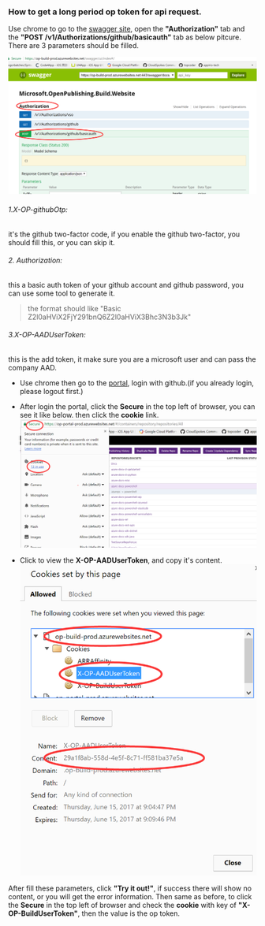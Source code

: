 ### How to get a long period op token for api request.
Use chrome to go to the [swagger site]( https://op-build-prod.azurewebsites.net/swagger/ui/index#/), open the **"Authorization"** tab and the **"POST /v1/Authorizations/github/basicauth"** tab as below pitcure. There are 3 parameters should be filled.

![](images/op_token_0.png)

###### 1.X-OP-githubOtp: 
it's the github two-factor code, if you enable the github two-factor, you should fill this, or you can skip it.

###### 2. Authorization: 
this a basic auth token of your github account and github password, you can use some tool to generate it.
> the format should like "Basic Z2l0aHViX2FjY291bnQ6Z2l0aHViX3Bhc3N3b3Jk"

###### 3.X-OP-AADUserToken: 
this is the add token, it make sure you are a microsoft user and can pass the company AAD.

* Use chrome then go to the [portal](https://op-portal-prod.azurewebsites.net), login with github.(if you already login, please logout first.)

* After login the portal, click the **Secure** in the top left of browser, you can see it like below. then click the **cookie** link.![](images/op_token_1.png)

* Click to view the **X-OP-AADUserToken**, and copy it's content.
![](images/op_token_2.png)

After fill these parameters, click **"Try it out!"**, if success there will show no content, or you will get the error information. Then same as before, to click the **Secure** in the top left of browser and check the **cookie** with key of **"X-OP-BuildUserToken"**, then the value is the op token.